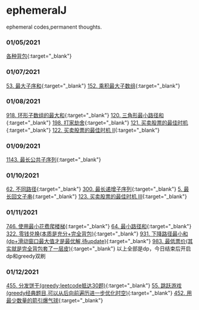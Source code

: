 # ephemeralJ
ephemeral codes,permanent thoughts.

### 01/05/2021
[各种背包](src/main/java/org/rongjoker/dp/pack01){:target="_blank"}

### 01/07/2021
[53. 最大子序和](src/main/java/org/rongjoker/dp/pack01/HomeWork.java){:target="_blank"}
[152. 乘积最大子数组](src/main/java/org/rongjoker/dp/pack01/HomeWork.java){:target="_blank"}

### 01/08/2021
[918. 环形子数组的最大和](src/main/java/org/rongjoker/dp/pack01/HomeWork.java){:target="_blank"}
[120. 三角形最小路径和](src/main/java/org/rongjoker/dp/pack01/HomeWork.java){:target="_blank"}
[198. 打家劫舍](src/main/java/org/rongjoker/dp/pack01/HomeWork.java){:target="_blank"}
[121. 买卖股票的最佳时机](src/main/java/org/rongjoker/dp/stock/BestTimeToBuyAndSellStock.java){:target="_blank"}
[122. 买卖股票的最佳时机 II](src/main/java/org/rongjoker/dp/stock/BestTimeToBuyAndSellStock2.java){:target="_blank"}

### 01/09/2021
[1143. 最长公共子序列](src/main/java/org/rongjoker/dp/longest/LongestCommonSubSequence.java){:target="_blank"}


### 01/10/2021
[62. 不同路径](src/main/java/org/rongjoker/dp/paths/UniquePaths.java){:target="_blank"}
[300. 最长递增子序列](src/main/java/org/rongjoker/dp/longest/LongestIncreasingSubSequence.java){:target="_blank"}
[5. 最长回文子串](src/main/java/org/rongjoker/dp/longest/LongestPalindromicSubstring.java){:target="_blank"}
[123. 买卖股票的最佳时机 III](src/main/java/org/rongjoker/dp/stock/BestTimeToBuyAndSellStock3.java){:target="_blank"}

### 01/11/2021
[746. 使用最小花费爬楼梯](src/main/java/org/rongjoker/dp/paths/MinCostClimbingStairs.java){:target="_blank"}
[64. 最小路径和](src/main/java/org/rongjoker/dp/paths/MinimumPathSum.java){:target="_blank"}
[322. 零钱兑换(本质是充分+完全背包)](src/main/java/org/rongjoker/dp/coin/CoinChange.java){:target="_blank"}
[931. 下降路径最小和(dp+滑动窗口最大值才是最优解,待update)](src/main/java/org/rongjoker/dp/paths/MinimumFallingPathSum.java){:target="_blank"}
[983. 最低票价(其实就是完全背包套了一层皮)](src/main/java/org/rongjoker/dp/coin/MinimumCostForTickets.java){:target="_blank"}
以上全部是dp，今日结束后开启dp和greedy双刷

### 01/12/2021
[455. 分发饼干(greedy;leetcode抵达30题)](src/main/java/org/rongjoker/greedy/AssignCookies.java){:target="_blank"}
[55. 跳跃游戏(greedy经典题目,可以从后向前遍历进一步优化时空)](src/main/java/org/rongjoker/greedy/JumpGame.java){:target="_blank"}
[452. 用最少数量的箭引爆气球](src/main/java/org/rongjoker/greedy/MinimumNumberOfArrowsToBurstBalloons.java){:target="_blank"}